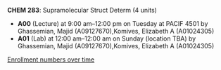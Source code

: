 **CHEM 283**: Supramolecular Struct Determ (4 units)

- **A00** (Lecture) at 9:00 am–12:00 pm on Tuesday at PACIF 4501 by Ghassemian, Majid (A09127670),Komives, Elizabeth A (A01024305)
- **A01** (Lab) at 12:00 am–12:00 am on Sunday (location TBA) by Ghassemian, Majid (A09127670),Komives, Elizabeth A (A01024305)

[Enrollment numbers over time](./CHEM283.tsv)
